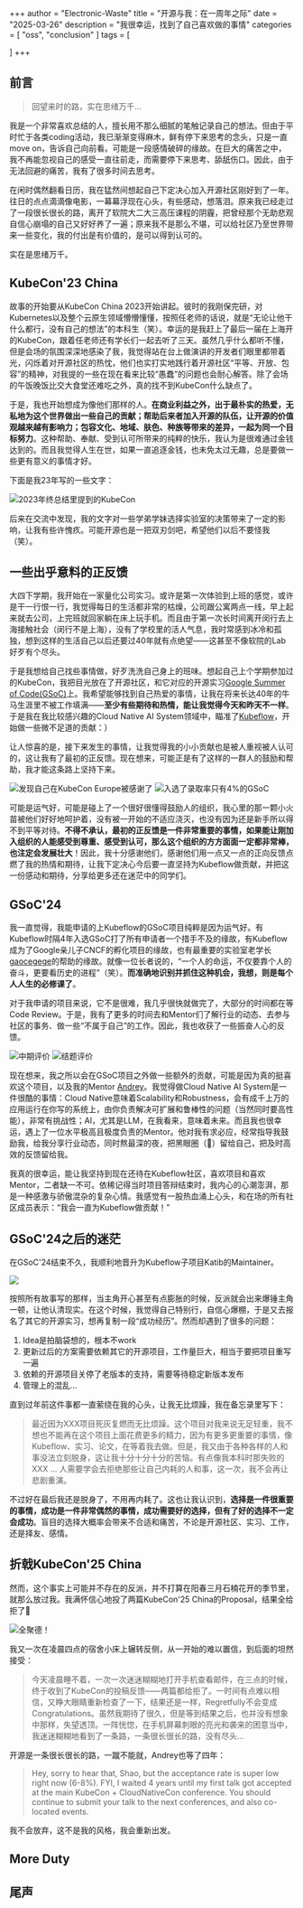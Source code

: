 +++
author = "Electronic-Waste"
title = "开源与我：在一周年之际"
date = "2025-03-26"
description = "我很幸运，找到了自己喜欢做的事情"
categories = [
    "oss",
    "conclusion"
]
tags = [
   
]
+++

## 前言

> 回望来时的路，实在思绪万千...

我是一个非常喜欢总结的人，擅长用不那么细腻的笔触记录自己的想法。但由于平时忙于各类coding活动，我已渐渐变得麻木，鲜有停下来思考的念头，只是一直move on，告诉自己向前看。可能是一段感情破碎的缘故。在巨大的痛苦之中，我不再能忽视自己的感受一直往前走，而需要停下来思考、舔舐伤口。因此，由于无法回避的痛苦，我有了很多时间去思考。

在闲时偶然翻看日历，我在猛然间想起自己下定决心加入开源社区刚好到了一年。往日的点点滴滴像电影，一幕幕浮现在心头，有些感动，想落泪。原来我已经走过了一段很长很长的路，离开了软院大二大三高压课程的阴霾，把曾经那个无助悲观自信心崩塌的自己又好好养了一遍；原来我不是那么不堪，可以给社区乃至世界带来一些变化，我的付出是有价值的，是可以得到认可的。

实在是思绪万千。

## KubeCon'23 China

故事的开始要从KubeCon China 2023开始讲起。彼时的我刚保完研，对Kubernetes以及整个云原生领域懵懵懂懂，按照任老师的话说，就是“无论让他干什么都行，没有自己的想法”的本科生（笑）。幸运的是我赶上了最后一届在上海开的KubeCon，跟着任老师还有学长们一起去听了三天。虽然几乎什么都听不懂，但是会场的氛围深深地感染了我，我觉得站在台上做演讲的开发者们眼里都带着光，闪烁着对开源社区的热忱，他们也实打实地践行着开源社区“平等、开放、包容”的精神，对我提的一些在现在看来比较“愚蠢”的问题也会耐心解答。除了会场的午饭晚饭比交大食堂还难吃之外，真的找不到KubeCon什么缺点了。

于是，我也开始想成为像他们那样的人。**在商业利益之外，出于最朴实的热爱，无私地为这个世界做出一些自己的贡献；帮助后来者加入开源的队伍，让开源的价值观越来越有影响力；包容文化、地域、肤色、种族等带来的差异，一起为同一个目标努力**。这种帮助、奉献、受到认可所带来的纯粹的快乐，我认为是很难通过金钱达到的。而且我觉得人生在世，如果一直追逐金钱，也未免太过无趣，总是要做一些更有意义的事情才好。

下面是我23年写的一些文字：

![2023年终总结里提到的KubeCon](img/kubecon-2023.png)

后来在交流中发现，我的文字对一些学弟学妹选择实验室的决策带来了一定的影响，让我有些许愧疚。可能开源也是一把双刃剑吧，希望他们以后不要怪我（笑）。

## 一些出乎意料的正反馈

大四下学期，我开始在一家量化公司实习。或许是第一次体验到上班的感觉，或许是干一行恨一行，我觉得每日的生活都非常的枯燥，公司跟公寓两点一线，早上起来就去公司，上完班就回家躺在床上玩手机。而且由于第一次长时间离开闵行去上海接触社会（闵行不是上海），没有了学校里的活人气息，我时常感到冰冷和孤独，想到这样的生活自己以后还要过40年就有点绝望——这甚至不像软院的Lab好歹有个尽头。

于是我想给自己找些事情做，好歹洗洗自己身上的班味。想起自己上个学期参加过的KubeCon，我把目光放在了开源社区，和它对应的开源实习[Google Summer of Code(GSoC)](https://summerofcode.withgoogle.com/)上。我希望能够找到自己热爱的事情，让我在将来长达40年的牛马生涯里不被工作填满——**至少有些期待和热情，能让我觉得今天和昨天不一样**。于是我在我比较感兴趣的Cloud Native AI System领域中，瞄准了[Kubeflow](https://github.com/kubeflow)，开始做一些微不足道的贡献：）

让人惊喜的是，接下来发生的事情，让我觉得我的小小贡献也是被人重视被人认可的，这让我有了最初的正反馈。现在想来，可能正是有了这样的一群人的鼓励和帮助，我才能这条路上坚持下来。

![发现自己在KubeCon Europe被感谢了](img/kubecon-2024.jpg) ![入选了录取率只有4%的GSoC](img/gsoc-acceptance.jpg)

可能是运气好，可能是碰上了一个很好很懂得鼓励人的组织，我心里的那一颗小火苗被他们好好地呵护着，没有被一开始的不适应浇灭，也没有因为还是新手所以得不到平等对待。**不得不承认，最初的正反馈是一件非常重要的事情，如果能让刚加入组织的人能感受到尊重、感受到认可，那么这个组织的方方面面一定都非常棒，也注定会发展壮大**！因此，我十分感谢他们，感谢他们用一点又一点的正向反馈点燃了我的热情和期待，让我下定决心今后要一直坚持为Kubeflow做贡献，并把这一份感动和期待，分享给更多还在迷茫中的同学们。

## GSoC'24

我一直觉得，我能申请的上Kubeflow的GSoC项目纯粹是因为运气好。有Kubeflow时隔4年入选GSoC打了所有申请者一个措手不及的缘故，有Kubeflow成为了Google亲儿子CNCF的孵化项目的缘故，也有最重要的实验室老学长[gaocegege](https://github.com/gaocegege)的帮助的缘故。就像一位长者说的，“一个人的命运，不仅要靠个人的奋斗，更要看历史的进程”（笑）。**而准确地识别并抓住这种机会，我想，则是每个人人生的必修课了**。

对于我申请的项目来说，它不是很难，我几乎很快就做完了，大部分的时间都在等Code Review。于是，我有了更多的时间去和Mentor们了解行业的动态、去参与社区的事务、做一些“不属于自己”的工作。因此，我也收获了一些振奋人心的反馈。

![中期评价](img/midterm.png) ![结题评价](img/finalterm.jpeg)

现在想来，我之所以会在GSoC项目之外做一些额外的贡献，可能是因为真的挺喜欢这个项目，以及我的Mentor [Andrey](https://github.com/andreyvelich)。我觉得做Cloud Native AI System是一件很酷的事情：Cloud Native意味着Scalability和Robustness，会有成千上万的应用运行在你写的系统上，由你负责解决可扩展和鲁棒性的问题（当然同时要高性能），非常有挑战性；AI，尤其是LLM，在我看来，意味着未来。而且我也很幸运，遇上了一位水平极高且极度负责的Mentor。他对我有求必应，经常指导我鼓励我，给我分享行业动态，同时熬最深的夜，把黑眼圈（🐼）留给自己，把及时高效的反馈留给我。

我真的很幸运，能让我坚持到现在还待在Kubeflow社区，喜欢项目和喜欢Mentor，二者缺一不可。依稀记得当时项目答辩结束时，我内心的心潮澎湃，那是一种感激与骄傲混杂的复杂心情。我感觉有一股热血涌上心头，和在场的所有社区成员表示：“我会一直为Kubeflow做贡献！”

## GSoC'24之后的迷茫

在GSoC'24结束不久，我顺利地晋升为Kubeflow子项目Katib的Maintainer。

![](img/reviewer-automl.png)

按照所有故事写的那样，当主角开心甚至有点膨胀的时候，反派就会出来爆锤主角一顿，让他认清现实。在这个时候，我觉得自己特别行，自信心爆棚，于是又去报名了其它的开源实习，想再复制一段“成功经历”。然而却遇到了很多的问题：

1. Idea是拍脑袋想的，根本不work
2. 更新过后的方案需要依赖其它的开源项目，工作量巨大，相当于要把项目重写一遍
3. 依赖的开源项目关停了老版本的支持，需要等待稳定新版本发布
4. 管理上的混乱...

直到过年前这件事都一直萦绕在我的心头，让我无比烦躁，我在备忘录里写下：

> 最近因为XXX项目死灰复燃而无比烦躁。这个项目对我来说无足轻重，我不想也不能再在这个项目上面花费更多的精力，因为有更多更重要的事情，像Kubeflow、实习、论文，在等着我去做。但是，我又由于各种各样的人和事没法立刻脱身，这让我十分十分十分的苦恼。有点像我本科时那失败的XXX ... 人需要学会去拒绝那些让自己内耗的人和事，这一次，我不会再让悲剧重演。

不过好在最后我还是脱身了，不用再内耗了。这也让我认识到，**选择是一件很重要的事情，成功是一件非常偶然的事情，成功需要好的选择，但有了好的选择不一定会成功**。盲目的选择大概率会带来不合适和痛苦，不论是开源社区、实习、工作，还是择友、感情。

## 折戟KubeCon'25 China

然而，这个事实上可能并不存在的反派，并不打算在阳春三月石楠花开的季节里，就那么放过我。我满怀信心地投了两篇KubeCon'25 China的Proposal，结果全给拒了🤡

![全聚德！](img/declined-events.png)

我又一次在凌晨四点的宿舍小床上辗转反侧，从一开始的难以置信，到后面的坦然接受：

> 今天凌晨睡不着，一次一次迷迷糊糊地打开手机查看邮件，在三点的时候，终于收到了KubeCon的投稿反馈——两篇都给拒了。一时间有点难以相信，又睁大眼睛重新检查了一下，结果还是一样，Regretfully不会变成Congratulations。虽然我期待了很久，但是等到结果之后，也并没有想象中那样，失望透顶。一阵恍惚，在手机屏幕刺眼的亮光和袭来的困意当中，我迷迷糊糊地看到了一条路，一条很长很长的路，没有尽头...

开源是一条很长很长的路，一蹴不能就，Andrey也等了四年：

> Hey, sorry to hear that, Shao, but the acceptance rate is super low right now (6-8%). FYI, I waited 4 years until my first talk got accepted at the main KubeCon + CloudNativeCon conference. You should continue to submit your talk to the next conferences, and also co-located events.

我不会放弃，这不是我的风格，我会重新出发。

## More Duty

## 尾声
